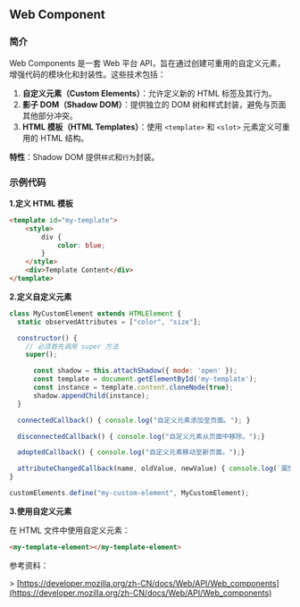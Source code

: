 ## Web Component 
### 简介

Web Components 是一套 Web 平台 API，旨在通过创建可重用的自定义元素，增强代码的模块化和封装性。这些技术包括：

1. **自定义元素（Custom Elements）**：允许定义新的 HTML 标签及其行为。
2. **影子 DOM（Shadow DOM）**：提供独立的 DOM 树和样式封装，避免与页面其他部分冲突。
3. **HTML 模板（HTML Templates）**：使用 `<template>` 和 `<slot>` 元素定义可重用的 HTML 结构。

**特性**：Shadow DOM 提供`样式`和`行为`封装。

### 示例代码

**1.定义 HTML 模板**

```html
<template id="my-template">
    <style>
        div {
            color: blue;
        }
    </style>
    <div>Template Content</div>
</template>
```

**2.定义自定义元素**

```javascript
class MyCustomElement extends HTMLElement {
  static observedAttributes = ["color", "size"];

  constructor() {
    // 必须首先调用 super 方法
    super();

      const shadow = this.attachShadow({ mode: 'open' });
      const template = document.getElementById('my-template');
      const instance = template.content.cloneNode(true);
      shadow.appendChild(instance);
  }

  connectedCallback() { console.log("自定义元素添加至页面。"); }

  disconnectedCallback() { console.log("自定义元素从页面中移除。");}

  adoptedCallback() { console.log("自定义元素移动至新页面。");}

  attributeChangedCallback(name, oldValue, newValue) { console.log(`属性 ${name} 已变更。`);}
}

customElements.define("my-custom-element", MyCustomElement);

```

**3.使用自定义元素**

在 HTML 文件中使用自定义元素：

```html
<my-template-element></my-template-element>
```

参考资料：

\> [https://developer.mozilla.org/zh-CN/docs/Web/API/Web_components](https://developer.mozilla.org/zh-CN/docs/Web/API/Web_components)